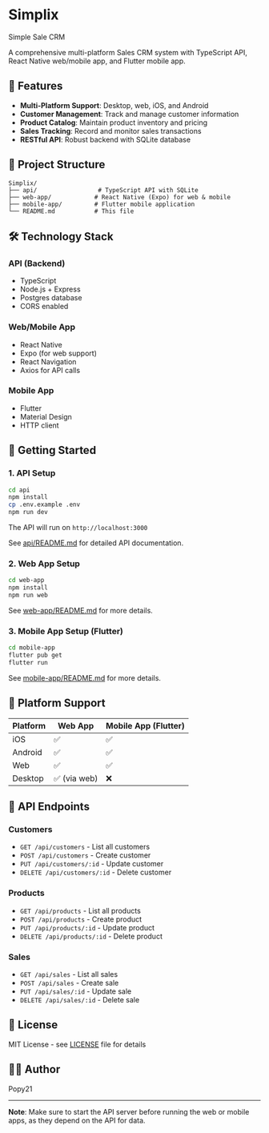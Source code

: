 # Simplix
Simple Sale CRM

A comprehensive multi-platform Sales CRM system with TypeScript API, React Native web/mobile app, and Flutter mobile app.

## 🚀 Features

- **Multi-Platform Support**: Desktop, web, iOS, and Android
- **Customer Management**: Track and manage customer information
- **Product Catalog**: Maintain product inventory and pricing
- **Sales Tracking**: Record and monitor sales transactions
- **RESTful API**: Robust backend with SQLite database

## 📁 Project Structure

```
Simplix/
├── api/                 # TypeScript API with SQLite
├── web-app/            # React Native (Expo) for web & mobile
├── mobile-app/         # Flutter mobile application
└── README.md           # This file
```

## 🛠️ Technology Stack

### API (Backend)
- TypeScript
- Node.js + Express
- Postgres database
- CORS enabled

### Web/Mobile App
- React Native
- Expo (for web support)
- React Navigation
- Axios for API calls

### Mobile App
- Flutter
- Material Design
- HTTP client

## 🚦 Getting Started

### 1. API Setup

```bash
cd api
npm install
cp .env.example .env
npm run dev
```

The API will run on `http://localhost:3000`

See [api/README.md](api/README.md) for detailed API documentation.

### 2. Web App Setup

```bash
cd web-app
npm install
npm run web
```

See [web-app/README.md](web-app/README.md) for more details.

### 3. Mobile App Setup (Flutter)

```bash
cd mobile-app
flutter pub get
flutter run
```

See [mobile-app/README.md](mobile-app/README.md) for more details.

## 📱 Platform Support

| Platform | Web App | Mobile App (Flutter) |
|----------|---------|---------------------|
| iOS      | ✅      | ✅                  |
| Android  | ✅      | ✅                  |
| Web      | ✅      | ✅                  |
| Desktop  | ✅ (via web) | ❌            |

## 🔌 API Endpoints

### Customers
- `GET /api/customers` - List all customers
- `POST /api/customers` - Create customer
- `PUT /api/customers/:id` - Update customer
- `DELETE /api/customers/:id` - Delete customer

### Products
- `GET /api/products` - List all products
- `POST /api/products` - Create product
- `PUT /api/products/:id` - Update product
- `DELETE /api/products/:id` - Delete product

### Sales
- `GET /api/sales` - List all sales
- `POST /api/sales` - Create sale
- `PUT /api/sales/:id` - Update sale
- `DELETE /api/sales/:id` - Delete sale

## 📝 License

MIT License - see [LICENSE](LICENSE) file for details

## 👨‍💻 Author

Popy21

---

**Note**: Make sure to start the API server before running the web or mobile apps, as they depend on the API for data.

